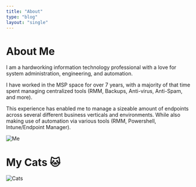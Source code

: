 ```yaml
---
title: "About"
type: "blog"
layout: "single"
---
```


# About Me
I am a hardworking information technology professional with a love for system administration, engineering, and automation.

I have worked in the MSP space for over 7 years, with a majority of that time spent managing centralized tools (RMM, Backups, Anti-virus, Anti-Spam, and more).

This experience has enabled me to manage a sizeable amount of endpoints across several different business verticals and environments. While also making use of automation via various tools (RMM, Powershell, Intune/Endpoint Manager).

![Me](/page/about/me.jpeg)

# My Cats 🐱
![Cats](/page/about/cats.jpg)